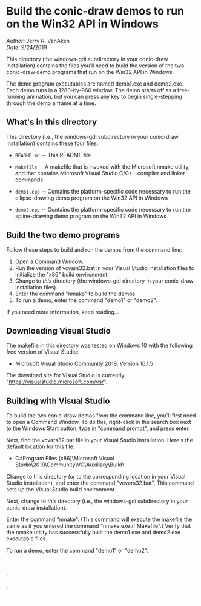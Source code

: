 # Build the conic-draw demos to run on the Win32 API in Windows

_Author:_ Jerry R. VanAken  
_Date:_ 9/24/2019

This directory (the windows-gdi subdirectory in your conic-draw installation) contains the files you'll need to build the version of the two conic-draw demo programs that run on the Win32 API in Windows.

The demo program executables are named demo1.exe and demo2.exe. Each demo runs in a 1280-by-960 window. The demo starts off as a free-running animation, but you can press any key to begin single-stepping through the demo a frame at a time.

## What's in this directory

This directory (i.e., the windows-gdi subdirectory in your conic-draw installation) contains these four files:

* `README.md` -- This README file

* `Makefile` -- A makefile that is invoked with the Microsoft nmake utility, and that contains Microsoft Visual Studio C/C++ compiler and linker commands

* `demo1.cpp` -- Contains the platform-specific code necessary to run the ellipse-drawing demo program on the Win32 API in Windows

* `demo2.cpp` -- Contains the platform-specific code necessary to run the spline-drawing demo program on the Win32 API in Windows

## Build the two demo programs

Follow these steps to build and run the demos from the command line:

1. Open a Command Window.
2. Run the version of vcvars32.bat in your Visual Studio installation files to initialize the "x86" build environment.
3. Change to _this_ directory (the windows-gdi directory in your conic-draw installation files).
4. Enter the command "nmake" to build the demos.
5. To run a demo, enter the command "demo1" or "demo2".

If you need more information, keep reading...

## Downloading Visual Studio

The makefile in this directory was tested on Windows 10 with the following free version of Visual Studio:
* Microsoft Visual Studio Community 2019, Version 16.1.5

The download site for Visual Studio is currently "https://visualstudio.microsoft.com/vs/".

## Building with Visual Studio

To build the two conic-draw demos from the command line, you'll first need to open a Command Window. To do this, right-click in the search box next to the Windows Start button, type in "command prompt", and press enter.

Next, find the vcvars32.bat file in your Visual Studio installation. Here's the default location for this file:

* C:\Program Files (x86)\Microsoft Visual Studio\2019\Community\VC\Auxiliary\Build\

Change to this directory (or to the corresponding location in your Visual Studio installation), and enter the command "vcvars32.bat". This command sets up the Visual Studio build environment.

Next, change to _this_ directory (i.e., the windows-gdi subdirectory in your conic-draw installation).

Enter the command "nmake". (This command will execute the makefile the same as if you entered the command "nmake.exe /f Makefile".) Verify that the nmake utility has successfully built the demo1.exe and demo2.exe executable files.

To run a demo, enter the command "demo1" or "demo2".

.

.

.

.